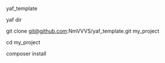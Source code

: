 yaf_template

yaf dir

git clone git@github.com:NmVVVS/yaf_template.git my_project

cd my_project

composer install